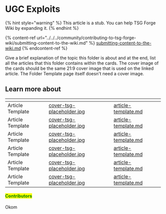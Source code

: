 # UGC Exploits

{% hint style="warning" %}
This article is a stub. You can help TSG Forge Wiki by expanding it.
{% endhint %}

{% content-ref url="../../../community/contributing-to-tsg-forge-wiki/submitting-content-to-the-wiki.md" %}
[submitting-content-to-the-wiki.md](../../../community/contributing-to-tsg-forge-wiki/submitting-content-to-the-wiki.md)
{% endcontent-ref %}



Give a brief explanation of the topic this folder is about and at the end, list all the articles that this folder contains within the cards. The cover image of the cards should be the same 21:9 cover image that is used on the linked article. The Folder Template page itself doesn't need a cover image.



## Learn more about

<table data-view="cards"><thead><tr><th></th><th data-hidden data-card-cover data-type="files"></th><th data-hidden data-card-target data-type="content-ref"></th></tr></thead><tbody><tr><td>Article Template</td><td><a href="../../../.gitbook/assets/cover-tsg-placeholder.jpg">cover-tsg-placeholder.jpg</a></td><td><a href="../../../community/contributing-to-tsg-forge-wiki/folder-template/article-template.md">article-template.md</a></td></tr><tr><td>Article Template</td><td><a href="../../../.gitbook/assets/cover-tsg-placeholder.jpg">cover-tsg-placeholder.jpg</a></td><td><a href="../../../community/contributing-to-tsg-forge-wiki/folder-template/article-template.md">article-template.md</a></td></tr><tr><td>Article Template</td><td><a href="../../../.gitbook/assets/cover-tsg-placeholder.jpg">cover-tsg-placeholder.jpg</a></td><td><a href="../../../community/contributing-to-tsg-forge-wiki/folder-template/article-template.md">article-template.md</a></td></tr><tr><td>Article Template</td><td><a href="../../../.gitbook/assets/cover-tsg-placeholder.jpg">cover-tsg-placeholder.jpg</a></td><td><a href="../../../community/contributing-to-tsg-forge-wiki/folder-template/article-template.md">article-template.md</a></td></tr><tr><td>Article Template</td><td><a href="../../../.gitbook/assets/cover-tsg-placeholder.jpg">cover-tsg-placeholder.jpg</a></td><td><a href="../../../community/contributing-to-tsg-forge-wiki/folder-template/article-template.md">article-template.md</a></td></tr><tr><td>Article Template</td><td><a href="../../../.gitbook/assets/cover-tsg-placeholder.jpg">cover-tsg-placeholder.jpg</a></td><td><a href="../../../community/contributing-to-tsg-forge-wiki/folder-template/article-template.md">article-template.md</a></td></tr></tbody></table>



#### <mark style="color:green;">Contributors</mark>

Okom
